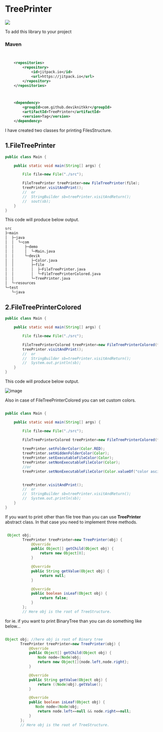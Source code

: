 # TreePrinter
[![](https://jitpack.io/v/deviknitkkr/TreePrinter.svg)](https://jitpack.io/#deviknitkkr/TreePrinter)

To add this library to your project

### Maven
```xml


	<repositories>
		<repository>
		    <id>jitpack.io</id>
		    <url>https://jitpack.io</url>
		</repository>
	</repositories>



	<dependency>
	    <groupId>com.github.deviknitkkr</groupId>
	    <artifactId>TreePrinter</artifactId>
	    <version>Tag</version>
	</dependency>

```
I have created two classes for printing FilesStructure.

## 1.FileTreePrinter
```java
public class Main {

    public static void main(String[] args) {

        File file=new File("./src");

        FileTreePrinter treePrinter=new FileTreePrinter(file);
        treePrinter.visitAndPrint();
        //  or
        //  StringBuilder sb=treePrinter.visitAndReturn();
        //  sout(sb);
    }
}
```
This code will produce below output.


``` txt
src
├─main
│  ├─java
│  │  └─com
│  │     ├─demo
│  │     │  └─Main.java
│  │     └─devik
│  │        ├─Color.java
│  │        ├─file
│  │        │  ├─FileTreePrinter.java
│  │        │  └─FileTreePrinterColored.java
│  │        └─TreePrinter.java
│  └─resources
└─test
   └─java

```


## 2.FileTreePrinterColored
```java
public class Main {

    public static void main(String[] args) {

        File file=new File("./src");

        FileTreePrinterColored treePrinter=new FileTreePrinterColored(file);
        treePrinter.visitAndPrint();
        //  or
        //  StringBuilder sb=treePrinter.visitAndReturn();
        //  System.out.println(sb);
    }
}
```
This code will produce below output.

![image](https://user-images.githubusercontent.com/41135360/130220535-298ff8c5-3f87-46dc-a031-d8212e090e5b.png)

Also in case of FileTreePrinterColored you can set custom colors.

```java

public class Main {

    public static void main(String[] args) {

        File file=new File("./src");

        FileTreePrinterColored treePrinter=new FileTreePrinterColored(file);
        
        treePrinter.setFolderColor(Color.RED);
        treePrinter.setHiddenFolderColor(Color);
        treePrinter.setExecutableFileColor(Color);
        treePrinter.setNonExecutableFileColor(Color);
        //or
        treePrinter.setNonExecutableFileColor(Color.valueOf("color asci"));

        
        treePrinter.visitAndPrint();
        //  or
        //  StringBuilder sb=treePrinter.visitAndReturn();
        //  System.out.println(sb);
    }
}
```

If you want to print other than file tree than you can use **TreePrinter** abstract class.
In that case you need to implement three methods.

```java

 Object obj;
        TreePrinter treePrinter=new TreePrinter(obj) {
            @Override
            public Object[] getChild(Object obj) {
                return new Object[0];
            }

            @Override
            public String getValue(Object obj) {
                return null;
            }

            @Override
            public boolean isLeaf(Object obj) {
                return false;
            }
        };
        // Here obj is the root of TreeStructure.
 ```
 
 for ie. if you want to print BinaryTree than you can do something like below...
 ```java

 Object obj; //here obj is root of Binary tree
        TreePrinter treePrinter=new TreePrinter(obj) {
            @Override
            public Object[] getChild(Object obj) {
                Node node=(Node)obj;
                return new Object[]{node.left,node.right};
            }

            @Override
            public String getValue(Object obj) {
                return ((Node)obj).getValue();
            }

            @Override
            public boolean isLeaf(Object obj) {
               Node node=(Node)obj;
                return node.left==null && node.right==null;
            }
        };
        // Here obj is the root of TreeStructure.
 ```
 
